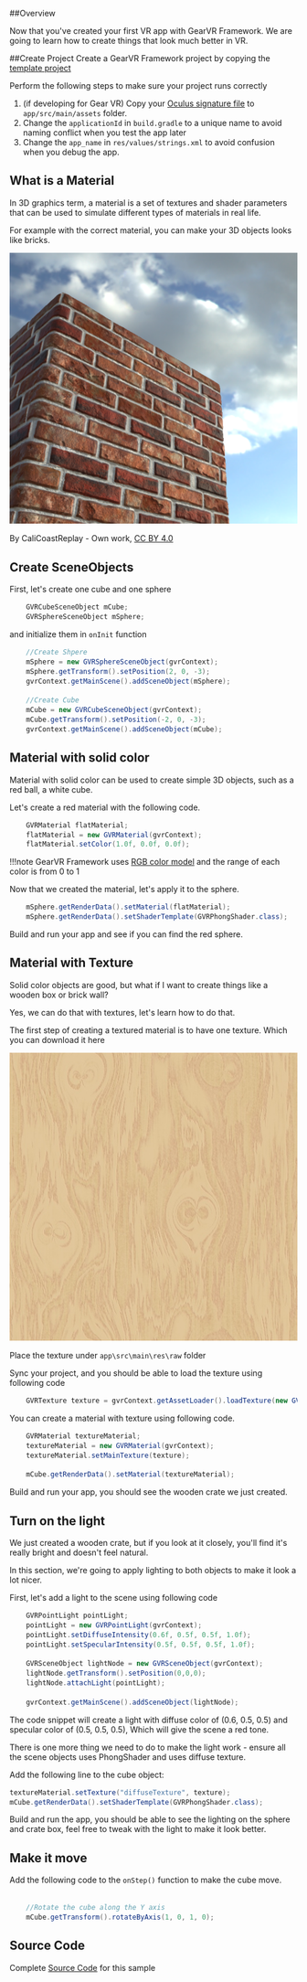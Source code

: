 ##Overview

Now that you've created your first VR app with GearVR Framework. We are going to learn how to create things that look much better in VR.

##Create Project
Create a GearVR Framework project by copying the [template project](https://github.com/nitosan/GearVRf-template) 

Perform the following steps to make sure your project runs correctly

1. (if developing for Gear VR) Copy your [Oculus signature file](https://developer.oculus.com/osig/) to `app/src/main/assets` folder.
1. Change the `applicationId` in `build.gradle` to a unique name to avoid naming conflict when you test the app later
1. Change the `app_name` in `res/values/strings.xml` to avoid confusion when you debug the app.

## What is a Material
In 3D graphics term, a material is a set of textures and shader parameters that can be used to simulate different types of materials in real life.

For example with the correct material, you can make your 3D objects looks like bricks.

![](/images/tutorial_material_2.png)

By CaliCoastReplay - Own work, [CC BY 4.0](https://commons.wikimedia.org/w/index.php?curid=55131278)

## Create SceneObjects
First, let's create one cube and one sphere

```java
    GVRCubeSceneObject mCube;
    GVRSphereSceneObject mSphere;
```

and initialize them in `onInit` function

```java
    //Create Shpere
    mSphere = new GVRSphereSceneObject(gvrContext);
    mSphere.getTransform().setPosition(2, 0, -3);
    gvrContext.getMainScene().addSceneObject(mSphere);

    //Create Cube
    mCube = new GVRCubeSceneObject(gvrContext);
    mCube.getTransform().setPosition(-2, 0, -3);
    gvrContext.getMainScene().addSceneObject(mCube);
```


## Material with solid color

Material with solid color can be used to create simple 3D objects, such as a red ball, a white cube.

Let's create a red material with the following code.

```java
    GVRMaterial flatMaterial;
    flatMaterial = new GVRMaterial(gvrContext);
    flatMaterial.setColor(1.0f, 0.0f, 0.0f);
```

!!!note
    GearVR Framework uses [RGB color model](https://en.wikipedia.org/wiki/RGB_color_model) and the range of each color is from 0 to 1 

Now that we created the material, let's apply it to the sphere.
```java
    mSphere.getRenderData().setMaterial(flatMaterial);
    mSphere.getRenderData().setShaderTemplate(GVRPhongShader.class);
```

Build and run your app and see if you can find the red sphere.

## Material with Texture

Solid color objects are good, but what if I want to create things like a wooden box or brick wall? 

Yes, we can do that with textures, let's learn how to do that.

The first step of creating a textured material is to have one texture. Which you can download it here

![](/images/crate_wood.jpg)

Place the texture under `app\src\main\res\raw` folder

Sync your project, and you should be able to load the texture using following code

```java
    GVRTexture texture = gvrContext.getAssetLoader().loadTexture(new GVRAndroidResource(gvrContext, R.raw.crate_wood));
```

You can create a material with texture using following code.

```java
    GVRMaterial textureMaterial;
    textureMaterial = new GVRMaterial(gvrContext);
    textureMaterial.setMainTexture(texture);

    mCube.getRenderData().setMaterial(textureMaterial);
```

Build and run your app, you should see the wooden crate we just created.

## Turn on the light

We just created a wooden crate, but if you look at it closely, you'll find it's really bright and doesn't feel natural. 

In this section, we're going to apply lighting to both objects to make it look a lot nicer.

First, let's add a light to the scene using following code

```java
    GVRPointLight pointLight;
    pointLight = new GVRPointLight(gvrContext);
    pointLight.setDiffuseIntensity(0.6f, 0.5f, 0.5f, 1.0f);
    pointLight.setSpecularIntensity(0.5f, 0.5f, 0.5f, 1.0f);

    GVRSceneObject lightNode = new GVRSceneObject(gvrContext);
    lightNode.getTransform().setPosition(0,0,0);
    lightNode.attachLight(pointLight);

    gvrContext.getMainScene().addSceneObject(lightNode);
```

The code snippet will create a light with diffuse color of (0.6, 0.5, 0.5) and specular color of (0.5, 0.5, 0.5), Which will give the scene a red tone.

There is one more thing we need to do to make the light work - ensure all the scene objects uses PhongShader and uses diffuse texture.

Add the following line to the cube object:
```java
textureMaterial.setTexture("diffuseTexture", texture);
mCube.getRenderData().setShaderTemplate(GVRPhongShader.class);
```

Build and run the app, you should be able to see the lighting on the sphere and crate box, feel free to tweak with the light to make it look better.


## Make it move

Add the following code to the `onStep()` function to make the cube move.
```java

    //Rotate the cube along the Y axis
    mCube.getTransform().rotateByAxis(1, 0, 1, 0);

```

## Source Code
Complete [Source Code](https://github.com/nitosan/GearVRf-Demos/tree/master/tutorials/tutorial_2_materials) for this sample

